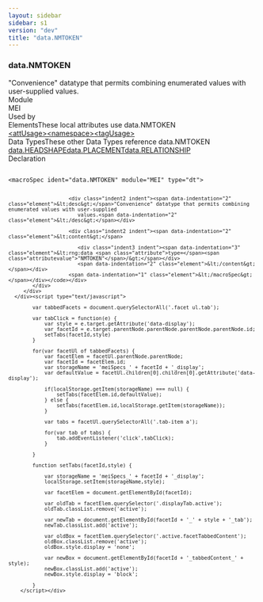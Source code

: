```yaml
---
layout: sidebar
sidebar: s1
version: "dev"
title: "data.NMTOKEN"
---
```

<div class="specPage">
   <div class="datatypeSpec">
      <h3 id="data.NMTOKEN">data.NMTOKEN</h3>
      <div class="specs">
         <div class="desc">"Convenience" datatype that permits combining enumerated values with user-supplied
            values.
         </div>
         <div class="facet module">
            <div class="label">Module</div>
            <div class="statement text">MEI</div>
         </div>
         <div class="facet usedBy" id="usedBy">
            <div class="label">Used by</div>
            <div class="statement list">
               <div class="classBox dtBox" title="Elements">
                  <div class="classHeading"><label class="classLabel">Elements</label><span class="classDesc">These local attributes use data.NMTOKEN</span></div>
                  <div class="classContent"><span class="ident element" data-ident="attUsage" data-module="MEI.header" title="Documents the usage of a specific attribute of the element."><a class="classLink" href="{{ site.baseurl }}/{{ page.version }}/elements/attusage.html">&lt;attUsage&gt;</a></span><span class="ident element" data-ident="namespace" data-module="MEI.header" title="Supplies the formal name of the namespace to which the elements documented by its children belong."><a class="classLink" href="{{ site.baseurl }}/{{ page.version }}/elements/namespace.html">&lt;namespace&gt;</a></span><span class="ident element" data-ident="tagUsage" data-module="MEI.header" title="Documents the usage of a specific element within the document."><a class="classLink" href="{{ site.baseurl }}/{{ page.version }}/elements/tagusage.html">&lt;tagUsage&gt;</a></span></div>
               </div>
               <div class="classBox dtBox" title="Data Types">
                  <div class="classHeading"><label class="classLabel">Data Types</label><span class="classDesc">These other Data Types reference data.NMTOKEN</span></div>
                  <div class="classContent"><span class="ident datatype" data-ident="data.HEADSHAPE" data-module="MEI" title="Note head shapes."><a class="classLink" href="{{ site.baseurl }}/{{ page.version }}/data-types/data.headshape.html">data.HEADSHAPE</a></span><span class="ident datatype" data-ident="data.PLACEMENT" data-module="MEI" title="Location information."><a class="classLink" href="{{ site.baseurl }}/{{ page.version }}/data-types/data.placement.html">data.PLACEMENT</a></span><span class="ident datatype" data-ident="data.RELATIONSHIP" data-module="MEI" title="General-purpose relationships"><a class="classLink" href="{{ site.baseurl }}/{{ page.version }}/data-types/data.relationship.html">data.RELATIONSHIP</a></span></div>
               </div>
            </div>
         </div>
         <div class="facet declaration">
            <div class="label">Declaration</div>
            <div class="statement declaration">
               <div class="code" xml:space="preserve" data-lang="ODD"><code>
                     <div class="indent1 indent"><span data-indentation="1" class="element">&lt;macroSpec <span class="attribute">ident=</span><span class="attributevalue">"data.NMTOKEN"</span> <span class="attribute">module=</span><span class="attributevalue">"MEI"</span> <span class="attribute">type=</span><span class="attributevalue">"dt"</span>&gt;</span>
                        
                        <div class="indent2 indent"><span data-indentation="2" class="element">&lt;desc&gt;</span>"Convenience" datatype that permits combining enumerated values with user-supplied
                           values.<span data-indentation="2" class="element">&lt;/desc&gt;</span></div>
                        
                        <div class="indent2 indent"><span data-indentation="2" class="element">&lt;content&gt;</span>
                           
                           <div class="indent3 indent"><span data-indentation="3" class="element">&lt;rng:data <span class="attribute">type=</span><span class="attributevalue">"NMTOKEN"</span>/&gt;</span></div>
                           <span data-indentation="2" class="element">&lt;/content&gt;</span></div>
                        <span data-indentation="1" class="element">&lt;/macroSpec&gt;</span></div></code></div>
            </div>
         </div>
      </div><script type="text/javascript">
            
            var tabbedFacets = document.querySelectorAll('.facet ul.tab');
            
            var tabClick = function(e) {
                var style = e.target.getAttribute('data-display');
                var facetId = e.target.parentNode.parentNode.parentNode.parentNode.id;
                setTabs(facetId,style)
            }
            
            for(var facetUl of tabbedFacets) {
                var facetElem = facetUl.parentNode.parentNode;
                var facetId = facetElem.id;
                var storageName = 'meiSpecs_' + facetId + '_display';
                var defaultValue = facetUl.children[0].children[0].getAttribute('data-display');
                
                if(localStorage.getItem(storageName) === null) {
                    setTabs(facetElem.id,defaultValue);
                } else {
                    setTabs(facetElem.id,localStorage.getItem(storageName));
                }
                
                var tabs = facetUl.querySelectorAll('.tab-item a');
                
                for(var tab of tabs) {
                    tab.addEventListener('click',tabClick);
                }
                
            }
            
            function setTabs(facetId,style) {
                
                var storageName = 'meiSpecs_' + facetId + '_display';
                localStorage.setItem(storageName,style);
                
                var facetElem = document.getElementById(facetId);
                
                var oldTab = facetElem.querySelector('.displayTab.active');
                oldTab.classList.remove('active');
                
                var newTab = document.getElementById(facetId + '_' + style + '_tab');
                newTab.classList.add('active');
                
                var oldBox = facetElem.querySelector('.active.facetTabbedContent');
                oldBox.classList.remove('active');
                oldBox.style.display = 'none';
                
                var newBox = document.getElementById(facetId + '_tabbedContent_' + style);
                newBox.classList.add('active');
                newBox.style.display = 'block';
                
            }
        </script></div>
</div>